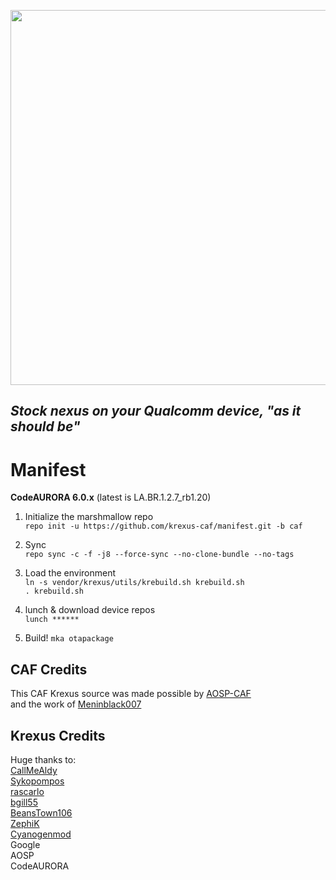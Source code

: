 <p align="center">
  <img src="https://raw.github.com/krexus-caf/manifest/caf/krexus-caf-logo.png" width="600">
</p>


*Stock nexus on your Qualcomm device, "as it should be"*
------------------------------

Manifest
========

**CodeAURORA 6.0.x** (latest is LA.BR.1.2.7_rb1.20)

1. Initialize the marshmallow repo	
`repo init -u https://github.com/krexus-caf/manifest.git -b caf`

2. Sync		
`repo sync -c -f -j8 --force-sync --no-clone-bundle --no-tags`

3. Load the environment		
`ln -s vendor/krexus/utils/krebuild.sh krebuild.sh`		
`. krebuild.sh`

4. lunch & download device repos	
`lunch ******`

5. Build!
`mka otapackage`

CAF Credits
------------
This CAF Krexus source was made possible by [AOSP-CAF](https://github.com/AOSP-CAF)		
and the work of [Meninblack007](https://github.com/Meninblack007)		

Krexus Credits
------------
Huge thanks to:  
[CallMeAldy](https://github.com/CallMeAldy)		
[Sykopompos](https://github.com/Sykopompos)		
[rascarlo](https://plus.google.com/+CarloDiNuccio/)		
[bgill55](https://github.com/bgill55)		
[BeansTown106](https://github.com/BeansTown106)		
[ZephiK](https://github.com/zephiK)		
[Cyanogenmod](https://github.com/CyanogenMod)  
Google	
AOSP  
CodeAURORA
